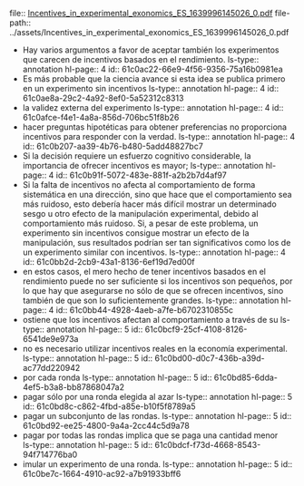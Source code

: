 file:: [Incentives_in_experimental_exonomics_ES_1639996145026_0.pdf](../assets/Incentives_in_experimental_exonomics_ES_1639996145026_0.pdf)
file-path:: ../assets/Incentives_in_experimental_exonomics_ES_1639996145026_0.pdf

- Hay  varios  argumentos  a  favor  de  aceptar  también  los  experimentos que carecen de incentivos basados en el rendimiento.
  ls-type:: annotation
  hl-page:: 4
  id:: 61c0ac22-66e9-4f56-9356-75a16b0981ea
- Es más probable que la ciencia avance si esta idea se publica primero en un experimento sin incentivos
  ls-type:: annotation
  hl-page:: 4
  id:: 61c0ae8a-29c2-4a92-8ef0-5a52312c8313
- la validez externa del experimento
  ls-type:: annotation
  hl-page:: 4
  id:: 61c0afce-f4e1-4a8a-856d-706bc51f8b26
- hacer    preguntas    hipotéticas    para    obtener    preferencias    no    proporciona  incentivos  para  responder  con  la  verdad. 
  ls-type:: annotation
  hl-page:: 4
  id:: 61c0b207-aa39-4b76-b480-5add48827bc7
- Si    la    decisión    requiere    un    esfuerzo    cognitivo    considerable,    la    importancia  de  ofrecer  incentivos  es  mayor;
  ls-type:: annotation
  hl-page:: 4
  id:: 61c0b91f-5072-483e-881f-a2b2b7d4af97
- Si  la  falta  de  incentivos  no  afecta  al  comportamiento  de  forma  sistemática  en  una  dirección,  sino  que  hace  que  el  comportamiento  sea  más  ruidoso,  esto  debería  hacer  más  difícil  mostrar  un  determinado  sesgo   u   otro   efecto   de   la   manipulación   experimental,   debido   al   comportamiento   más   ruidoso.   Si,   a   pesar   de   este   problema,   un   experimento    sin    incentivos    consigue    mostrar    un    efecto    de    la    manipulación,  sus  resultados  podrían  ser  tan  significativos  como  los  de  un experimento similar con incentivos.
  ls-type:: annotation
  hl-page:: 4
  id:: 61c0bb2d-2cb9-43a1-8136-6ef19d7ed00f
- en  estos  casos,  el  mero  hecho  de  tener  incentivos  basados  en  el  rendimiento  puede  no  ser  suficiente si los incentivos son pequeños, por lo que hay que asegurarse no  sólo  de  que  se  ofrecen  incentivos,  sino  también  de  que  son  lo  suficientemente grandes.
  ls-type:: annotation
  hl-page:: 4
  id:: 61c0bb44-4928-4aeb-a7fe-b6702310855c
- ostiene  que  los  incentivos  afectan  al  comportamiento  a  través de su
  ls-type:: annotation
  hl-page:: 5
  id:: 61c0bcf9-25cf-4108-8126-6541de9e973a
- no  es  necesario  utilizar  incentivos  reales  en  la  economía experimental.
  ls-type:: annotation
  hl-page:: 5
  id:: 61c0bd00-d0c7-436b-a39d-ac77dd220942
- por cada ronda
  ls-type:: annotation
  hl-page:: 5
  id:: 61c0bd85-6dda-4ef5-b3a8-bb87868047a2
- pagar sólo por una ronda elegida al azar
  ls-type:: annotation
  hl-page:: 5
  id:: 61c0bd8c-c862-4fbd-a85e-b10f5f8789a5
- pagar  un  subconjunto  de  las  rondas.
  ls-type:: annotation
  hl-page:: 5
  id:: 61c0bd92-ee25-4800-9a4a-2cc44c5d9a78
- pagar  por  todas  las  rondas  implica  que  se  paga  una  cantidad  menor  
  ls-type:: annotation
  hl-page:: 5
  id:: 61c0bdcf-f73d-4668-8543-94f714776ba0
- imular  un  experimento  de  una  ronda.
  ls-type:: annotation
  hl-page:: 5
  id:: 61c0be7c-1664-4910-ac92-a7b91933bff6
